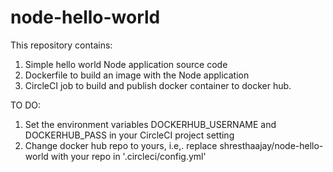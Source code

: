 # node-hello-world

This repository contains:
1. Simple hello world Node application source code
2. Dockerfile to build an image with the Node application
3. CircleCI job to build and publish docker container to docker hub.

TO DO:
1. Set the environment variables DOCKERHUB_USERNAME and DOCKERHUB_PASS in your CircleCI project setting
2. Change docker hub repo to yours, i.e,. replace shresthaajay/node-hello-world with your repo in '.circleci/config.yml'
